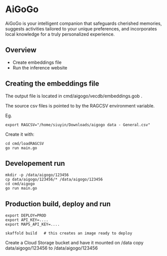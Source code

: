 # AiGoGo 
AiGoGo is your intelligent companion that safeguards cherished memories, suggests activities tailored to your unique preferences, and incorporates local knowledge for a truly personalized experience.

## Overview
- Create embeddings file
- Run the inference website

## Creating the embeddings file
The output file is located in cmd/aigogo/vecdb/embeddings.gob .

The source csv files is pointed to by the RAGCSV environment variable.

Eg. 
```
export RAGCSV="/home/siuyin/Downloads/aigogo data - General.csv"
```

Create it with:
```
cd cmd/loadRAGCSV
go run main.go
```

## Developement run
```
mkdir -p /data/aigogo/123456
cp data/aigogo/123456/* /data/aigogo/123456
cd cmd/aigogo
go run main.go
```

## Production build, deploy and run
```
export DEPLOY=PROD
export API_KEY=....
export MAPS_API_KEY=....

skaffold build   # this creates an image ready to deploy
```

Create a Cloud Storage bucket and have it mounted on /data
copy data/aigogo/123456 to /data/aigogo/123456
